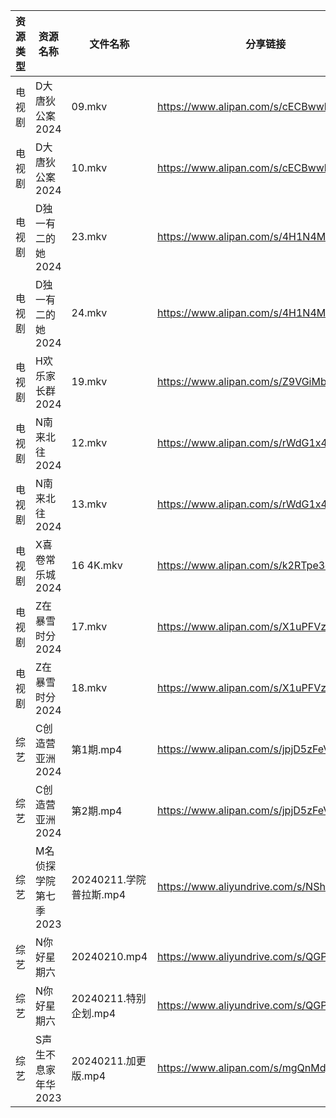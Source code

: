 | 资源类型 | 资源名称          | 文件名称               | 分享链接                                      | 更新时间                |
| ---- | ------------- | ------------------ | ----------------------------------------- | ------------------- |
| 电视剧  | D大唐狄公案2024    | 09.mkv             | https://www.alipan.com/s/cECBwwkiYNS      | 2024-02-12 08:12:08 |
| 电视剧  | D大唐狄公案2024    | 10.mkv             | https://www.alipan.com/s/cECBwwkiYNS      | 2024-02-12 08:12:07 |
| 电视剧  | D独一有二的她2024   | 23.mkv             | https://www.alipan.com/s/4H1N4Mta7eR      | 2024-02-12 08:12:10 |
| 电视剧  | D独一有二的她2024   | 24.mkv             | https://www.alipan.com/s/4H1N4Mta7eR      | 2024-02-12 08:12:10 |
| 电视剧  | H欢乐家长群2024    | 19.mkv             | https://www.alipan.com/s/Z9VGiMbGj9U      | 2024-02-12 08:12:20 |
| 电视剧  | N南来北往2024     | 12.mkv             | https://www.alipan.com/s/rWdG1x4DkrT      | 2024-02-12 08:12:23 |
| 电视剧  | N南来北往2024     | 13.mkv             | https://www.alipan.com/s/rWdG1x4DkrT      | 2024-02-12 08:12:23 |
| 电视剧  | X喜卷常乐城2024    | 16 4K.mkv          | https://www.alipan.com/s/k2RTpe3eHMC      | 2024-02-12 08:12:35 |
| 电视剧  | Z在暴雪时分2024    | 17.mkv             | https://www.alipan.com/s/X1uPFVzJ6MD      | 2024-02-12 08:12:39 |
| 电视剧  | Z在暴雪时分2024    | 18.mkv             | https://www.alipan.com/s/X1uPFVzJ6MD      | 2024-02-12 08:12:39 |
| 综艺   | C创造营亚洲2024    | 第1期.mp4            | https://www.alipan.com/s/jpjD5zFeV3H      | 2024-02-12 00:05:51 |
| 综艺   | C创造营亚洲2024    | 第2期.mp4            | https://www.alipan.com/s/jpjD5zFeV3H      | 2024-02-12 00:05:51 |
| 综艺   | M名侦探学院第七季2023 | 20240211.学院普拉斯.mp4 | https://www.aliyundrive.com/s/NShJjwiMfYg | 2024-02-12 00:06:15 |
| 综艺   | N你好星期六        | 20240210.mp4       | https://www.aliyundrive.com/s/QGPr3eRo3pE | 2024-02-12 00:06:21 |
| 综艺   | N你好星期六        | 20240211.特别企划.mp4  | https://www.aliyundrive.com/s/QGPr3eRo3pE | 2024-02-12 00:06:21 |
| 综艺   | S声生不息家年华2023  | 20240211.加更版.mp4   | https://www.alipan.com/s/mgQnMdjHLGS      | 2024-02-12 00:06:31 |
